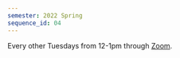 ```yaml
---
semester: 2022 Spring
sequence_id: 04
---
```

Every other Tuesdays from 12-1pm through [Zoom](https://mcgill.zoom.us/j/81342469155).
<!--
Please sign-up [here](https://docs.google.com/spreadsheets/d/1Q9_cT75_kxWn4JOgR6Wf0tnSD43TKDDUvicMta4KtSs/edit?usp=sharing) for future readings.
-->
